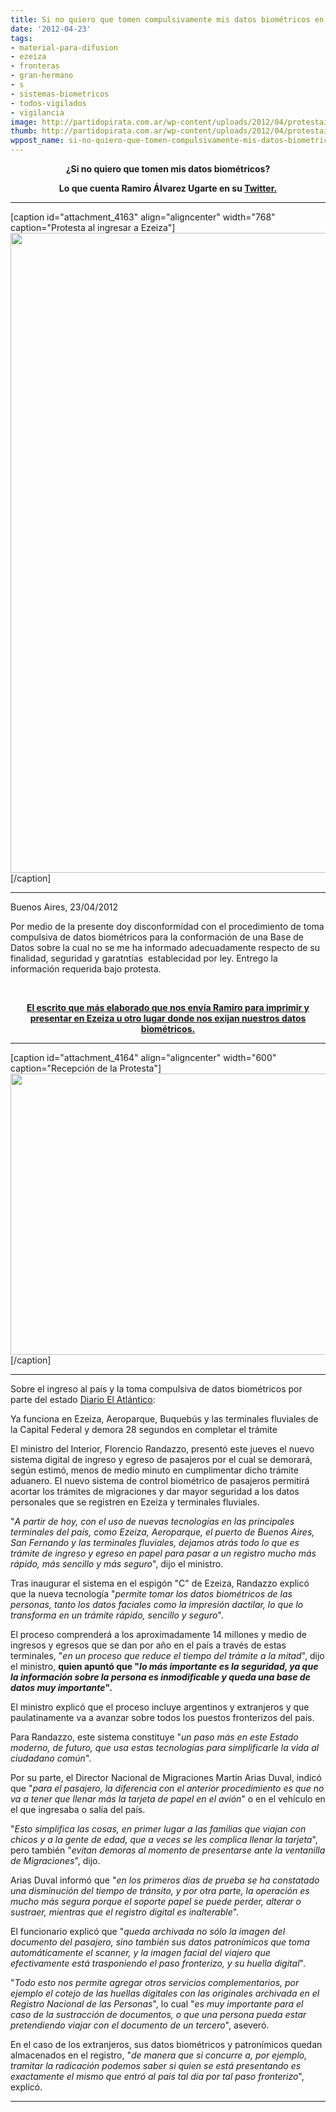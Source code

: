 ```yaml
---
title: Si no quiero que tomen compulsivamente mis datos biométricos en Ezeiza
date: '2012-04-23'
tags:
- material-para-difusion
- ezeiza
- fronteras
- gran-hermano
- s
- sistemas-biometricos
- todos-vigilados
- vigilancia
image: http://partidopirata.com.ar/wp-content/uploads/2012/04/protestaingresoezeiza.jpg
thumb: http://partidopirata.com.ar/wp-content/uploads/2012/04/protestaingresoezeiza-150x150.jpg
wppost_name: si-no-quiero-que-tomen-compulsivamente-mis-datos-biometricos-en-ezeiza
---
```


<p style="text-align: center;"><strong>¿Si no quiero que tomen mis datos biométricos?</strong></p>
<p style="text-align: center;"><strong>Lo que cuenta Ramiro Álvarez Ugarte en su <a href="https://twitter.com/#!/ramiroau" target="_blank">Twitter.</a></strong></p>


<hr />

[caption id="attachment_4163" align="aligncenter" width="768" caption="Protesta al ingresar a Ezeiza"]<a href="http://partidopirata.com.ar/wp-content/uploads/2012/04/protestaingresoezeiza.jpg"><img class="size-full wp-image-4163" title="protestaingresoezeiza" src="http://partidopirata.com.ar/wp-content/uploads/2012/04/protestaingresoezeiza.jpg" alt="" width="768" height="1024" /></a>[/caption]

<hr />

Buenos Aires, 23/04/2012

Por medio de la presente doy disconformidad con el procedimiento de toma compulsiva de datos biométricos para la conformación de una Base de Datos sobre la cual no se me ha informado adecuadamente respecto de su finalidad, seguridad y garatntías  establecidad por ley.
Entrego la información requerida bajo protesta.

&nbsp;
<p style="text-align: center;"><strong><a href="http://partidopirata.com.ar/4771/nota-para-protestar-por-la-toma-compulsiva-de-datos-biometricos-en-ezeiza-afip-otros">El escrito que más elaborado que nos envía Ramiro para imprimir y presentar en Ezeiza u otro lugar donde nos exijan nuestros datos biométricos.</a></strong></p>


<hr />

[caption id="attachment_4164" align="aligncenter" width="600" caption="Recepción de la Protesta"]<a href="http://partidopirata.com.ar/wp-content/uploads/2012/04/recepcion.jpg"><img class="size-full wp-image-4164" title="recepcion" src="http://partidopirata.com.ar/wp-content/uploads/2012/04/recepcion.jpg" alt="" width="600" height="450" /></a>[/caption]

<hr />

Sobre el ingreso al país y la toma compulsiva de datos biométricos por parte del estado <a href="http://www.diarioelatlantico.com/diario/2012/04/20/41466-nuevo-sistema-digital-de-ingreso-y-egreso.html" target="_blank">Diario El Atlántico</a>:
<div id="bajada">

Ya funciona en Ezeiza, Aeroparque, Buquebús y las terminales fluviales de la Capital Federal y demora 28 segundos en completar el trámite

</div>
<div id="texto">

El ministro del Interior, Florencio Randazzo, presentó este jueves el nuevo sistema digital de ingreso y egreso de pasajeros por el cual se demorará, según estimó, menos de medio minuto en cumplimentar dicho trámite aduanero. El nuevo sistema de control biométrico de pasajeros permitirá acortar los trámites de migraciones y dar mayor seguridad a los datos personales que se registren en Ezeiza y terminales fluviales.

"<em>A partir de hoy, con el uso de nuevas tecnologías en las principales terminales del país, como Ezeiza, Aeroparque, el puerto de Buenos Aires, San Fernando y las terminales fluviales, dejamos atrás todo lo que es trámite de ingreso y egreso en papel para pasar a un registro mucho más rápido, más sencillo y más seguro</em>", dijo el ministro.

Tras inaugurar el sistema en el espigón "C" de Ezeiza, Randazzo explicó que la nueva tecnología "<em>permite tomar los datos biométricos de las personas, tanto los datos faciales como la impresión dactilar, lo que lo transforma en un trámite rápido, sencillo y seguro</em>".

El proceso comprenderá a los aproximadamente 14 millones y medio de ingresos y egresos que se dan por año en el país a través de estas terminales, "<em>en un proceso que reduce el tiempo del trámite a la mitad</em>", dijo el ministro, <strong>quien apuntó que "<em>lo más importante es la seguridad, ya que la información sobre la persona es inmodificable y queda una base de datos muy importante</em>".</strong>

El ministro explicó que el proceso incluye argentinos y extranjeros y que paulatinamente va a avanzar sobre todos los puestos fronterizos del país.

Para Randazzo, este sistema constituye "<em>un paso más en este Estado moderno, de futuro, que usa estas tecnologías para simplificarle la vida al ciudadano común</em>".

Por su parte, el Director Nacional de Migraciones Martín Arias Duval, indicó que "<em>para el pasajero, la diferencia con el anterior procedimiento es que no va a tener que llenar más la tarjeta de papel en el avión</em>" o en el vehículo en el que ingresaba o salía del país.

"<em>Esto simplifica las cosas, en primer lugar a las familias que viajan con chicos y a la gente de edad, que a veces se les complica llenar la tarjeta</em>", pero también "<em>evitan demoras al momento de presentarse ante la ventanilla de Migraciones</em>", dijo.

Arias Duval informó que "<em>en los primeros días de prueba se ha constatado una disminución del tiempo de tránsito, y por otra parte, la operación es mucho más segura porque el soporte papel se puede perder, alterar o sustraer, mientras que el registro digital es inalterable</em>".

El funcionario explicó que "<em>queda archivada no sólo la imagen del documento del pasajero, sino también sus datos patronímicos que toma automáticamente el scanner, y la imagen facial del viajero que efectivamente está trasponiendo el paso fronterizo, y su huella digital</em>".

"<em>Todo esto nos permite agregar otros servicios complementarios, por ejemplo el cotejo de las huellas digitales con las originales archivada en el Registro Nacional de las Personas</em>", lo cual "<em>es muy importante para el caso de la sustracción de documentos, o que una persona pueda estar pretendiendo viajar con el documento de un tercero</em>", aseveró.

En el caso de los extranjeros, sus datos biométricos y patronímicos quedan almacenados en el registro, "<em>de manera que si concurre a, por ejemplo, tramitar la radicación podemos saber si quien se está presentando es exactamente el mismo que entró al país tal día por tal paso fronterizo</em>", explicó.

<hr />

</div>
